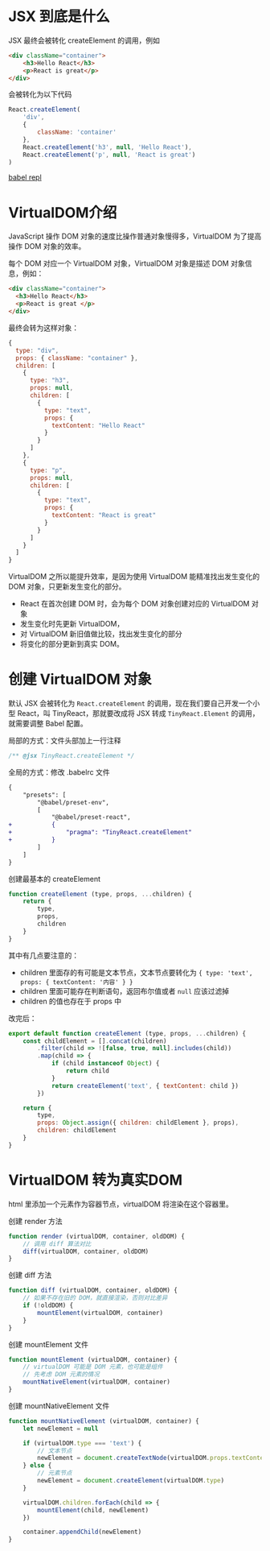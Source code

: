 # JSX 到底是什么

JSX 最终会被转化 createElement 的调用，例如

```html
<div className="container">
    <h3>Hello React</h3>
    <p>React is great</p>
</div>
```

会被转化为以下代码

```js
React.createElement(
    'div',
    {
        className: 'container'
    },
    React.createElement('h3', null, 'Hello React'),
    React.createElement('p', null, 'React is great')
)
```

[babel repl](https://babeljs.io/repl)

# VirtualDOM介绍

JavaScript 操作 DOM 对象的速度比操作普通对象慢得多，VirtualDOM 为了提高操作 DOM 对象的效率。

每个 DOM 对应一个 VirtualDOM 对象，VirtualDOM 对象是描述 DOM 对象信息，例如：

```html
<div className="container">
  <h3>Hello React</h3>
  <p>React is great </p>
</div>
```

最终会转为这样对象：

```js
{
  type: "div",
  props: { className: "container" },
  children: [
    {
      type: "h3",
      props: null,
      children: [
        {
          type: "text",
          props: {
            textContent: "Hello React"
          }
        }
      ]
    },
    {
      type: "p",
      props: null,
      children: [
        {
          type: "text",
          props: {
            textContent: "React is great"
          }
        }
      ]
    }
  ]
}
```

VirtualDOM 之所以能提升效率，是因为使用 VirtualDOM 能精准找出发生变化的 DOM 对象，只更新发生变化的部分。

- React 在首次创建 DOM 时，会为每个 DOM 对象创建对应的 VirtualDOM 对象
- 发生变化时先更新 VirtualDOM，
- 对 VirtualDOM 新旧值做比较，找出发生变化的部分
- 将变化的部分更新到真实 DOM。

# 创建 VirtualDOM 对象

默认 JSX 会被转化为 `React.createElement` 的调用，现在我们要自己开发一个小型 React，叫 TinyReact，那就要改成将 JSX 转成 `TinyReact.Element` 的调用，就需要调整 Babel 配置。

局部的方式：文件头部加上一行注释

```js
/** @jsx TinyReact.createElement */
```

全局的方式：修改 .babelrc 文件

```diff
{
    "presets": [
        "@babel/preset-env",
        [
            "@babel/preset-react",
+           {
+               "pragma": "TinyReact.createElement"
+           }
        ]
    ]
}
```

创建最基本的 createElement

```js
function createElement (type, props, ...children) {
    return {
        type,
        props,
        children
    }
}
```

其中有几点要注意的：

- children 里面存的有可能是文本节点，文本节点要转化为 `{ type: 'text', props: { textContent: '内容' } }`
- children 里面可能存在判断语句，返回布尔值或者 `null` 应该过滤掉
- children 的值也存在于 props 中

改完后：

```js
export default function createElement (type, props, ...children) {
    const childElement = [].concat(children)
        .filter(child => ![false, true, null].includes(child))
        .map(child => {
            if (child instanceof Object) {
                return child
            }
            return createElement('text', { textContent: child })
        })

    return {
        type,
        props: Object.assign({ children: childElement }, props),
        children: childElement
    }
}
```

# VirtualDOM 转为真实DOM

html 里添加一个元素作为容器节点，virtualDOM 将渲染在这个容器里。

创建 render 方法

```js
function render (virtualDOM, container, oldDOM) {
    // 调用 diff 算法对比
    diff(virtualDOM, container, oldDOM)
}
```

创建 diff 方法

```js
function diff (virtualDOM, container, oldDOM) {
    // 如果不存在旧的 DOM，就直接渲染，否则对比差异
    if (!oldDOM) {
        mountElement(virtualDOM, container)
    }
}
```

创建 mountElement 文件

```js
function mountElement (virtualDOM, container) {
    // virtualDOM 可能是 DOM 元素，也可能是组件
    // 先考虑 DOM 元素的情况
    mountNativeElement(virtualDOM, container)
}
```

创建 mountNativeElement 文件

```js
function mountNativeElement (virtualDOM, container) {
    let newElement = null

    if (virtualDOM.type === 'text') {
        // 文本节点
        newElement = document.createTextNode(virtualDOM.props.textContent)
    } else {
        // 元素节点
        newElement = document.createElement(virtualDOM.type)
    }

    virtualDOM.children.forEach(child => {
        mountElement(child, newElement)
    })

    container.appendChild(newElement)
}
```
